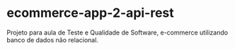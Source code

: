 # ecommerce-app-2-api-rest
Projeto para aula de Teste e Qualidade de Software, e-commerce utilizando banco de dados não relacional.
